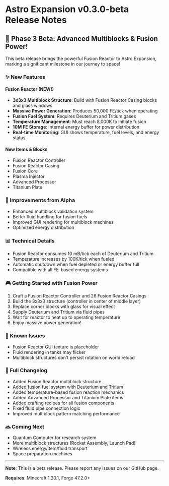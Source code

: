 # Astro Expansion v0.3.0-beta Release Notes

## 🚀 Phase 3 Beta: Advanced Multiblocks & Fusion Power!

This beta release brings the powerful Fusion Reactor to Astro Expansion, marking a significant milestone in our journey to space!

### ✨ New Features

#### Fusion Reactor (NEW!)
- **3x3x3 Multiblock Structure**: Build with Fusion Reactor Casing blocks and glass windows
- **Massive Power Generation**: Produces 50,000 FE/tick when operating
- **Fusion Fuel System**: Requires Deuterium and Tritium gases
- **Temperature Management**: Must reach 8,000K to initiate fusion
- **10M FE Storage**: Internal energy buffer for power distribution
- **Real-time Monitoring**: GUI shows temperature, fuel levels, and energy status

#### New Items & Blocks
- Fusion Reactor Controller
- Fusion Reactor Casing
- Fusion Core
- Plasma Injector
- Advanced Processor
- Titanium Plate

### 🔧 Improvements from Alpha
- Enhanced multiblock validation system
- Better fluid handling for fusion fuels
- Improved GUI rendering for multiblock machines
- Optimized energy distribution

### 📊 Technical Details
- Fusion Reactor consumes 10 mB/tick each of Deuterium and Tritium
- Temperature increases by 100K/tick when fueled
- Automatic shutdown when fuel depleted or energy buffer full
- Compatible with all FE-based energy systems

### 🎮 Getting Started with Fusion Power
1. Craft a Fusion Reactor Controller and 26 Fusion Reactor Casings
2. Build the 3x3x3 structure (controller in center of middle layer)
3. Replace corner blocks with glass for visual effect
4. Supply Deuterium and Tritium via fluid pipes
5. Wait for reactor to heat up to operating temperature
6. Enjoy massive power generation!

### 🐛 Known Issues
- Fusion Reactor GUI texture is placeholder
- Fluid rendering in tanks may flicker
- Multiblock structures don't persist rotation on world reload

### 📝 Full Changelog
- Added Fusion Reactor multiblock structure
- Added fusion fuel system with Deuterium and Tritium
- Added temperature-based fusion reaction mechanics
- Added Advanced Processor and Titanium Plate items
- Added crafting recipes for all fusion components
- Fixed fluid pipe connection logic
- Improved multiblock pattern matching performance

### 🔜 Coming Next
- Quantum Computer for research system
- More multiblock structures (Rocket Assembly, Launch Pad)
- Wireless energy/item/fluid transport
- Space preparation machines

---

**Note**: This is a beta release. Please report any issues on our GitHub page.

**Requires**: Minecraft 1.20.1, Forge 47.2.0+